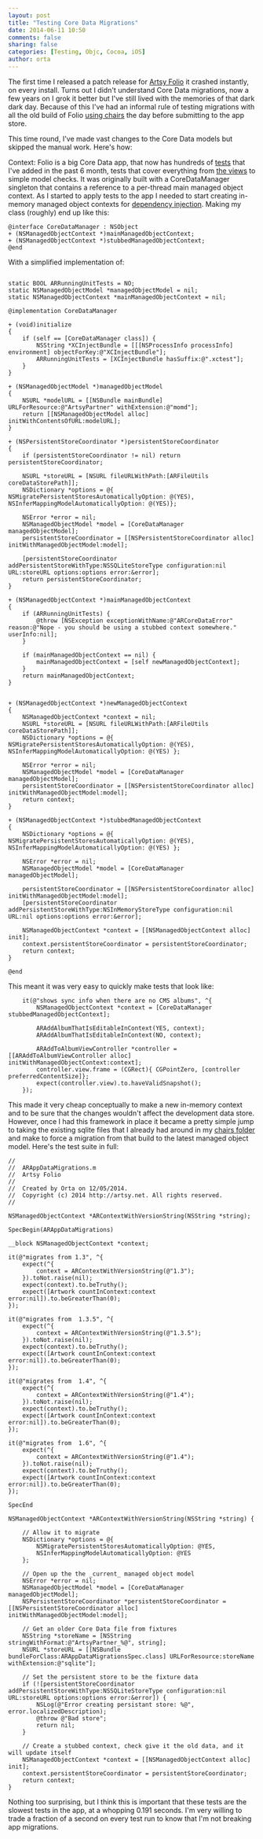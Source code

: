 ```yaml
---
layout: post
title: "Testing Core Data Migrations"
date: 2014-06-11 10:50
comments: false
sharing: false
categories: [Testing, Objc, Cocoa, iOS]
author: orta
---
```


The first time I released a patch release for [Artsy Folio](http://orta.github.io/#folio-header-unit) it crashed instantly, on every install. Turns out I didn't understand Core Data migrations, now a few years on I grok it better but I've still lived with the memories of that dark dark day. Because of this I've had an informal rule of testing migrations with all the old build of Folio [using chairs](http://artsy.github.io/blog/2013/03/29/musical-chairs/) the day before submitting to the app store.

This time round, I've made vast changes to the Core Data models but skipped the manual work. Here's how:

<!-- more -->

Context: Folio is a big Core Data app, that now has hundreds of [tests](https://speakerdeck.com/orta/getting-eigen-out?slide=40) that I've added in the past 6 month, tests that cover everything from [the views](https://speakerdeck.com/orta/getting-eigen-out?slide=40) to simple model checks. It was originally built with a CoreDataManager singleton that contains a reference to a per-thread main managed object context. As I started to apply tests to the app I needed to start creating in-memory managed object contexts for [dependency injection](http://www.bignerdranch.com/blog/dependency-injection-ios/). Making my class (roughly) end up like this:

```objc
@interface CoreDataManager : NSObject
+ (NSManagedObjectContext *)mainManagedObjectContext;
+ (NSManagedObjectContext *)stubbedManagedObjectContext;
@end

```

With a simplified implementation of:

```objc

static BOOL ARRunningUnitTests = NO;
static NSManagedObjectModel *managedObjectModel = nil;
static NSManagedObjectContext *mainManagedObjectContext = nil;

@implementation CoreDataManager

+ (void)initialize
{
    if (self == [CoreDataManager class]) {
        NSString *XCInjectBundle = [[[NSProcessInfo processInfo] environment] objectForKey:@"XCInjectBundle"];
        ARRunningUnitTests = [XCInjectBundle hasSuffix:@".xctest"];
    }
}

+ (NSManagedObjectModel *)managedObjectModel
{
    NSURL *modelURL = [[NSBundle mainBundle] URLForResource:@"ArtsyPartner" withExtension:@"momd"];
    return [[NSManagedObjectModel alloc] initWithContentsOfURL:modelURL];
}

+ (NSPersistentStoreCoordinator *)persistentStoreCoordinator
{
    if (persistentStoreCoordinator != nil) return persistentStoreCoordinator;

    NSURL *storeURL = [NSURL fileURLWithPath:[ARFileUtils coreDataStorePath]];
    NSDictionary *options = @{ NSMigratePersistentStoresAutomaticallyOption: @(YES), NSInferMappingModelAutomaticallyOption: @(YES)};

    NSError *error = nil;
    NSManagedObjectModel *model = [CoreDataManager managedObjectModel];
    persistentStoreCoordinator = [[NSPersistentStoreCoordinator alloc] initWithManagedObjectModel:model];

    [persistentStoreCoordinator addPersistentStoreWithType:NSSQLiteStoreType configuration:nil URL:storeURL options:options error:&error];
    return persistentStoreCoordinator;
}

+ (NSManagedObjectContext *)mainManagedObjectContext
{
    if (ARRunningUnitTests) {
        @throw [NSException exceptionWithName:@"ARCoreDataError" reason:@"Nope - you should be using a stubbed context somewhere." userInfo:nil];
    }

    if (mainManagedObjectContext == nil) {
        mainManagedObjectContext = [self newManagedObjectContext];
    }
    return mainManagedObjectContext;
}


+ (NSManagedObjectContext *)newManagedObjectContext
{
    NSManagedObjectContext *context = nil;
    NSURL *storeURL = [NSURL fileURLWithPath:[ARFileUtils coreDataStorePath]];
    NSDictionary *options = @{ NSMigratePersistentStoresAutomaticallyOption: @(YES), NSInferMappingModelAutomaticallyOption: @(YES) };

    NSError *error = nil;
    NSManagedObjectModel *model = [CoreDataManager managedObjectModel];
    persistentStoreCoordinator = [[NSPersistentStoreCoordinator alloc] initWithManagedObjectModel:model];
    return context;
}

+ (NSManagedObjectContext *)stubbedManagedObjectContext
{
    NSDictionary *options = @{ NSMigratePersistentStoresAutomaticallyOption: @(YES), NSInferMappingModelAutomaticallyOption: @(YES) };

    NSError *error = nil;
    NSManagedObjectModel *model = [CoreDataManager managedObjectModel];

    persistentStoreCoordinator = [[NSPersistentStoreCoordinator alloc] initWithManagedObjectModel:model];
    [persistentStoreCoordinator addPersistentStoreWithType:NSInMemoryStoreType configuration:nil URL:nil options:options error:&error];

    NSManagedObjectContext *context = [[NSManagedObjectContext alloc] init];
    context.persistentStoreCoordinator = persistentStoreCoordinator;
    return context;
}

@end
```

This meant it was very easy to quickly make tests that look like:


```objc
    it(@"shows sync info when there are no CMS albums", ^{
        NSManagedObjectContext *context = [CoreDataManager stubbedManagedObjectContext];

        ARAddAlbumThatIsEditableInContext(YES, context);
        ARAddAlbumThatIsEditableInContext(NO, context);

        ARAddToAlbumViewController *controller = [[ARAddToAlbumViewController alloc] initWithManagedObjectContext:context];
        controller.view.frame = (CGRect){ CGPointZero, [controller preferredContentSize]};
        expect(controller.view).to.haveValidSnapshot();
    });

```

This made it very cheap conceptually to make a new in-memory context and to be sure that the changes wouldn't affect the development data store. However, once I had this framework in place it became a pretty simple jump to taking the existing sqlite files that I already had around in my [chairs folder](http://artsy.github.io/blog/2013/03/29/musical-chairs/) and make to force a migration from that build to the latest managed object model. Here's the test suite in full:

```objc
//
//  ARAppDataMigrations.m
//  Artsy Folio
//
//  Created by Orta on 12/05/2014.
//  Copyright (c) 2014 http://artsy.net. All rights reserved.
//

NSManagedObjectContext *ARContextWithVersionString(NSString *string);

SpecBegin(ARAppDataMigrations)

__block NSManagedObjectContext *context;

it(@"migrates from 1.3", ^{
    expect(^{
        context = ARContextWithVersionString(@"1.3");
    }).toNot.raise(nil);
    expect(context).to.beTruthy();
    expect([Artwork countInContext:context error:nil]).to.beGreaterThan(0);
});

it(@"migrates from  1.3.5", ^{
    expect(^{
        context = ARContextWithVersionString(@"1.3.5");
    }).toNot.raise(nil);
    expect(context).to.beTruthy();
    expect([Artwork countInContext:context error:nil]).to.beGreaterThan(0);
});

it(@"migrates from  1.4", ^{
    expect(^{
        context = ARContextWithVersionString(@"1.4");
    }).toNot.raise(nil);
    expect(context).to.beTruthy();
    expect([Artwork countInContext:context error:nil]).to.beGreaterThan(0);
});

it(@"migrates from  1.6", ^{
    expect(^{
        context = ARContextWithVersionString(@"1.4");
    }).toNot.raise(nil);
    expect(context).to.beTruthy();
    expect([Artwork countInContext:context error:nil]).to.beGreaterThan(0);
});

SpecEnd

NSManagedObjectContext *ARContextWithVersionString(NSString *string) {

    // Allow it to migrate
    NSDictionary *options = @{
        NSMigratePersistentStoresAutomaticallyOption: @YES,
        NSInferMappingModelAutomaticallyOption: @YES
    };

    // Open up the the _current_ managed object model
    NSError *error = nil;
    NSManagedObjectModel *model = [CoreDataManager managedObjectModel];
    NSPersistentStoreCoordinator *persistentStoreCoordinator = [[NSPersistentStoreCoordinator alloc] initWithManagedObjectModel:model];

    // Get an older Core Data file from fixtures
    NSString *storeName = [NSString stringWithFormat:@"ArtsyPartner_%@", string];
    NSURL *storeURL = [[NSBundle bundleForClass:ARAppDataMigrationsSpec.class] URLForResource:storeName withExtension:@"sqlite"];

    // Set the persistent store to be the fixture data
    if (![persistentStoreCoordinator addPersistentStoreWithType:NSSQLiteStoreType configuration:nil URL:storeURL options:options error:&error]) {
        NSLog(@"Error creating persistant store: %@", error.localizedDescription);
        @throw @"Bad store";
        return nil;
    }

    // Create a stubbed context, check give it the old data, and it will update itself
    NSManagedObjectContext *context = [[NSManagedObjectContext alloc] init];
    context.persistentStoreCoordinator = persistentStoreCoordinator;
    return context;
}

```

Nothing too surprising, but I think this is important that these tests are the slowest tests in the app, at a whopping 0.191 seconds. I'm very willing to trade a fraction of a second on every test run to know that I'm not breaking app migrations.

